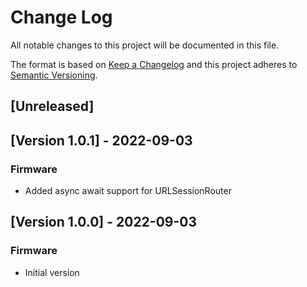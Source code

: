 # Change Log
All notable changes to this project will be documented in this file.

The format is based on [Keep a Changelog](http://keepachangelog.com/)
and this project adheres to [Semantic Versioning](http://semver.org/).

## [Unreleased]


## [Version 1.0.1] - 2022-09-03
### Firmware
- Added async await support for URLSessionRouter


## [Version 1.0.0] - 2022-09-03
### Firmware
- Initial version
